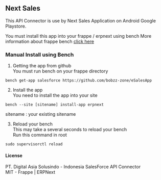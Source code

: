 ## Next Sales

This API Connector is use by Next Sales Application on Android Google Playstore.

You must install this app into your frappe / erpnext using bench
More information about frappe bench [click here](https://github.com/frappe/bench)

### Manual Install using Bench
1. Getting the app from github  
You must run bench on your frappe directory
```
bench get-app salesforce https://github.com/bobzz-zone/eSalesApp
```

2. Install the app  
You need to install the app into your site
```
bench --site [sitename] install-app erpnext
```
sitename : your existing sitename

3. Reload your bench  
This may take a several seconds to reload your bench  
Run this command in root  
```
sudo supervisorctl reload
```

#### License

PT. Digital Asia Solusindo - Indonesia SalesForce API Connector  
MIT - Frappe | ERPNext
